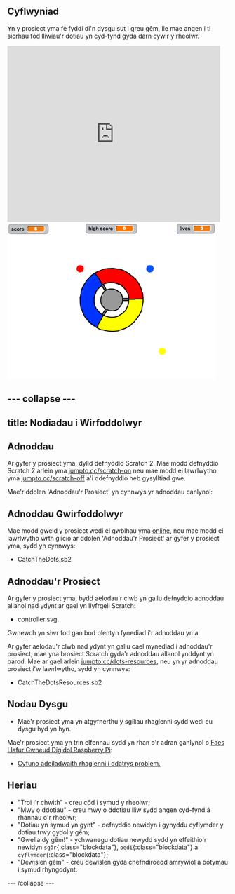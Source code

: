 ## Cyflwyniad

Yn y prosiect yma fe fyddi di'n dysgu sut i greu gêm, lle mae angen i ti sicrhau fod lliwiau'r dotiau yn cyd-fynd gyda darn cywir y rheolwr.

<div class="scratch-preview">
  <iframe allowtransparency="true" width="485" height="402" src="https://scratch.mit.edu/projects/embed/44942820/?autostart=false" frameborder="0"></iframe>
  <img src="images/dots-final.png">
</div>

--- collapse ---
---
title: Nodiadau i Wirfoddolwyr
---

## Adnoddau
Ar gyfer y prosiect yma, dylid defnyddio Scratch 2.  Mae modd defnyddio Scratch 2 arlein yma [jumpto.cc/scratch-on](http://jumpto.cc/scratch-on) neu mae modd ei lawrlwytho yma [jumpto.cc/scratch-off](http://jumpto.cc/scratch-off) a'i ddefnyddio heb gysylltiad gwe.

Mae'r ddolen 'Adnoddau'r Prosiect' yn cynnwys yr adnoddau canlynol:

## Adnoddau Gwirfoddolwyr

Mae modd gweld y prosiect wedi ei gwblhau yma <a href="http://scratch.mit.edu/projects/44942820/#editor">online</a>, neu mae modd ei lawrlwytho wrth glicio ar ddolen 'Adnoddau'r Prosiect' ar gyfer y prosiect yma, sydd yn cynnwys:

+ CatchTheDots.sb2

## Adnoddau'r Prosiect

Ar gyfer y prosiect yma, bydd aelodau'r clwb yn gallu defnyddio adnoddau allanol nad ydynt ar gael yn llyfrgell Scratch:

+ controller.svg.

Gwnewch yn siwr fod gan bod plentyn fynediad i'r adnoddau yma.

Ar gyfer aelodau'r clwb nad ydynt yn gallu cael mynediad i adnoddau'r prosiect, mae yna brosiect Scratch gyda'r adnoddau allanol ynddynt yn barod. Mae ar gael arlein [jumpto.cc/dots-resources](http://jumpto.cc/dots-resources), neu yn yr adnoddau prosiect i'w lawrlwytho, sydd yn cynnwys:

+ CatchTheDotsResources.sb2 

## Nodau Dysgu
+ Mae'r prosiect yma yn atgyfnerthu y sgiliau rhaglenni sydd wedi eu dysgu hyd yn hyn.

Mae'r prosiect yma yn trin elfennau sydd yn rhan o'r adran ganlynol o [Faes Llafur Gwneud Digidol Raspberry Pi](http://rpf.io/curriculum):

+ [Cyfuno adeiladwaith rhaglenni i ddatrys problem.](https://www.raspberrypi.org/curriculum/programming/builder)

## Heriau
+ "Troi i'r chwith" - creu côd i symud y rheolwr;
+ "Mwy o ddotiau" - creu mwy o ddotiau lliw sydd angen cyd-fynd â rhannau o'r rheolwr; 
+ "Dotiau yn symud yn gynt" - defnyddio newidyn i gynyddu cyflymder y dotiau trwy gydol y gêm; 
+ "Gwella dy gêm!" - ychwanegu dotiau newydd sydd yn effeithio'r newidyn `sgôr`{:class="blockdata"}, `oedi`{:class="blockdata"} a `cyflymder`{:class="blockdata"}; 
+ "Dewislen gêm" - creu dewislen gyda chefndiroedd amrywiol a botymau i symud rhyngddynt. 

--- /collapse ---
